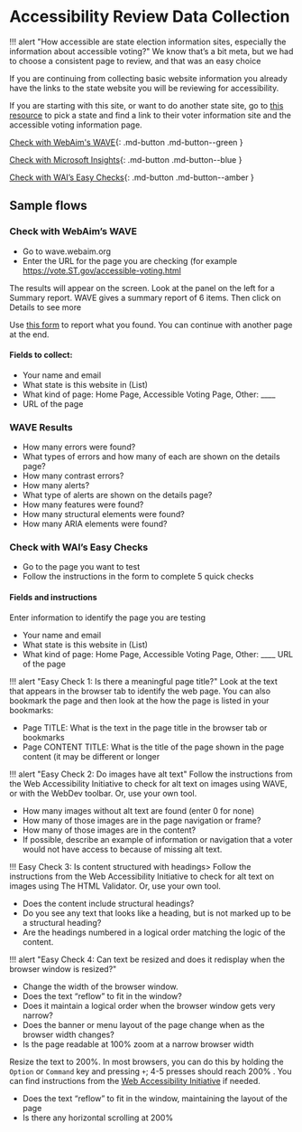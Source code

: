 # Accessibility Review Data Collection

!!! alert "How accessible are state election information sites, especially the information about accessible voting?"
    We know that’s a bit meta, but we had to choose a consistent page to review, and that was an easy choice

If you are continuing from collecting basic website information you already have the links to the state website you will be reviewing for accessibility.

If you are starting with this site, or want to do another state site, go to [this resource](state_resources.md) to pick a state and find a link to their voter information site and the accessible voting information page.

[Check with WebAim's WAVE](https://wave.webaim.org){: .md-button .md-button--green }

[Check with Microsoft Insights](https://beta.lfocalculator.org){: .md-button .md-button--blue }

[Check with WAI’s Easy Checks](https://beta.lfocalculator.org){: .md-button .md-button--amber }


## Sample flows

### Check with WebAim’s WAVE

* Go to wave.webaim.org
* Enter the URL for the page you are checking (for example https://vote.ST.gov/accessible-voting.html

The results will appear on the screen. Look at the panel on the left for a Summary report. WAVE gives a summary report of 6 items. Then click on Details to see more

Use [this form](form.md) to report what you found.
You can continue with another page at the end.

#### Fields to collect:

* Your name and email
* What state is this website in (List)
* What kind of page: Home Page, Accessible Voting Page, Other: ____
* URL of the page

### WAVE Results

* How many errors were found?
* What types of errors and how many of each are shown on the details page?
* How many contrast errors?
* How many alerts?
* What type of alerts are shown on the details page?
* How many features were found?
* How many structural elements were found?
* How many ARIA elements were found?

### Check with WAI’s Easy Checks

* Go to the page you want to test
* Follow the instructions in the form to complete 5 quick checks

#### Fields and instructions

Enter information to identify the page you are testing

* Your name and email
* What state is this website in (List)
* What kind of page: Home Page, Accessible Voting Page, Other: ____
URL of the page

!!! alert "Easy Check 1: Is there a meaningful page title?"
    Look at the text that appears in the browser tab to identify the web page. You can also bookmark the page and then look at the how the page is listed in your bookmarks:

* Page TITLE: What is the text in the page title in the browser tab or bookmarks
* Page CONTENT TITLE: What is the title of the page shown in the page content (it may be different or longer

!!! alert "Easy Check 2: Do images have alt text"
    Follow the instructions from the Web Accessibility Initiative to check for alt text on images using WAVE, or with the WebDev toolbar. Or, use your own tool.

* How many images without alt text are found (enter 0 for none)
* How many of those  images are in the page navigation or frame?
* How many of those images are in the content?
* If possible, describe an example of information or navigation that a voter would not have access to because of missing alt text.

!!! Easy Check 3: Is content structured with headings>
    Follow the instructions from the Web Accessibility Initiative to check for alt text on images using The HTML Validator. Or, use your own tool.

* Does the content include structural headings?
* Do you see any text that looks like a heading, but is not marked up to be a structural heading?
* Are the headings numbered in a logical order matching the logic of the content.

!!! alert "Easy Check 4: Can text be resized and does it redisplay when the browser window is resized?"

* Change the width of the browser window. 
* Does the text “reflow” to fit in the window?
* Does it maintain a logical order when the browser window gets very narrow?
* Does the banner or menu layout of the page change when as the browser width changes?
* Is the page readable at 100% zoom at a narrow browser width

Resize the text to 200%. In most browsers, you can do this by holding the ```Option``` or ```Command``` key and pressing ```+```; 4-5 presses should reach 200% . You can find instructions from the [Web Accessibility Initiative](https://wai.org) if needed.

* Does the text “reflow” to fit in the window, maintaining the layout of the page
* Is there any horizontal scrolling at 200%
